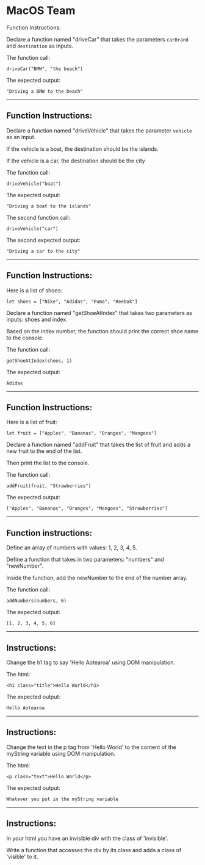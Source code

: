 # MacOS Team

Function Instructions:

Declare a function named "driveCar" that takes the parameters `carBrand` and `destination` as inputs.

The function call:

`driveCar("BMW", "the beach")` 

The expected output:

`"Driving a BMW to the beach"`

-----------------------------

## Function Instructions:

Declare a function named "driveVehicle" that takes the parameter `vehicle` as an input.

If the vehicle is a boat, the destination should be the islands.

If the vehicle is a car, the destination should be the city

The function call:

`driveVehicle("boat")` 

The expected output:

`"Driving a boat to the islands"`

The second function call:

`driveVehicle("car")` 

The second expected output:

`"Driving a car to the city"`

-----------------------------

## Function Instructions:

Here is a list of shoes:
```
let shoes = ["Nike", "Adidas", "Puma", "Reebok"]
```

Declare a function named "getShoeAtIndex" that takes two parameters as inputs: shoes and index.

Based on the index number, the function should print the correct shoe name to the console.

The function call:

`getShoeAtIndex(shoes, 1)`

The expected output:

`Adidas`

-----------------------------

## Function Instructions:

Here is a list of fruit:
```
let fruit = ["Apples", "Bananas", "Oranges", "Mangoes"]
```

Declare a function named "addFruit" that takes the list of fruit and adds a new fruit to the end of the list.

Then print the list to the console.

The function call:

`addFruit(fruit, "Strawberries")`

The expected output:

`["Apples", "Bananas", "Oranges", "Mangoes", "Strawberries"]`

----------------------------

## Function instructions:

Define an array of numbers with values: 1, 2, 3, 4, 5.

Define a function that takes in two parameters: "numbers" and "newNumber".

Inside the function, add the newNumber to the end of the number array.

The function call:

`addNumbers(numbers, 6)`

The expected output:

`[1, 2, 3, 4, 5, 6]`

--------------------------

## Instructions:

Change the h1 tag to say 'Hello Aotearoa' using DOM manipulation.

The html:

`<h1 class="title">Hello World</h1>`

The expected output:

`Hello Aotearoa`

--------------------------

## Instructions:

Change the text in the p tag from 'Hello World' to the content of the myString variable using DOM manipulation.

The html:

`<p class="text">Hello World</p>`

The expected output:

`Whatever you put in the myString variable`


--------------------------

## Instructions:

In your html you have an invisible div with the class of 'invisible'.

Write a function that accesses the div by its class and adds a class of 'visible' to it.
